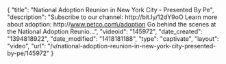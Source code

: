 {
    "title": "National Adoption Reunion in New York City - Presented By Pe",
    "description": "Subscribe to our channel: http:\/\/bit.ly\/12dY9oO Learn more about adoption: http:\/\/www.petco.com\/adoption Go behind the scenes at the National Adoption Reunio...",
    "videoid": "145972",
    "date_created": "1394818922",
    "date_modified": "1418181188",
    "type": "captivate",
    "layout": "video",
    "url": "\/v\/national-adoption-reunion-in-new-york-city-presented-by-pe\/145972"
}